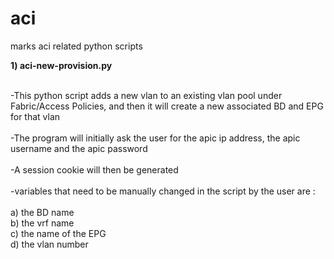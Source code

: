 # aci
marks aci related python scripts

<b>1) aci-new-provision.py <br /><br /></b>

-This python script adds a  new vlan to an existing vlan pool under Fabric/Access Policies, and then it will create a new associated  BD and  EPG  for that vlan <br /><br />
-The program will initially ask the user for the apic ip address, the apic username and the apic password <br /><br />
-A session cookie will then be generated <br /><br />
-variables that need to be manually changed in the script  by the user are : <br /><br />
a) the BD name  <br />
b) the vrf name  <br />
c) the name of the EPG  <br />
d) the vlan number <br />
